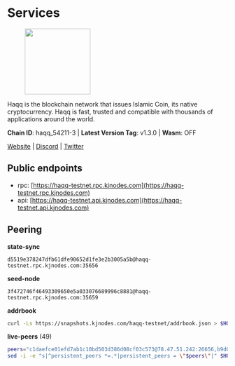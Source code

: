 # Services

<figure><img src="https://raw.githubusercontent.com/kj89/testnet_manuals/main/pingpub/logos/haqq.png" width="150" alt=""><figcaption></figcaption></figure>

Haqq is the blockchain network that issues Islamic Coin,  its native cryptocurrency. Haqq is fast, trusted and  compatible with thousands of applications around the world.

**Chain ID**: haqq_54211-3 | **Latest Version Tag**: v1.3.0 | **Wasm**: OFF

[Website](https://islamiccoin.net) | [Discord](https://discord.gg/hU9MHG5kZq) | [Twitter](https://twitter.com/Islamic_Coin)


## Public endpoints

* rpc: [https://haqq-testnet.rpc.kjnodes.com](https://haqq-testnet.rpc.kjnodes.com)
* api: [https://haqq-testnet.api.kjnodes.com](https://haqq-testnet.api.kjnodes.com)

## Peering

**state-sync**

```text
d5519e378247dfb61dfe90652d1fe3e2b3005a5b@haqq-testnet.rpc.kjnodes.com:35656
```

**seed-node**

```text
3f472746f46493309650e5a033076689996c8881@haqq-testnet.rpc.kjnodes.com:35659
```

**addrbook**
```bash
curl -Ls https://snapshots.kjnodes.com/haqq-testnet/addrbook.json > $HOME/.haqqd/config/addrbook.json
```

**live-peers** (49)
```bash
peers="c1daefce01efd7ab1c10bd503d386d08cf03c573@78.47.51.242:26656,b9d04ade732a3bb91b91e279c36c6f2c12d522d3@109.107.187.78:26656,ba56c564a5430632e59e2b08fc348735bc56b32f@154.12.232.140:26656,e576d332451c7c3c0c5c753b1bbd4e670b1ecfc7@5.161.97.83:26656,d5519e378247dfb61dfe90652d1fe3e2b3005a5b@65.109.68.190:35656,23ff658b56fbb8bc73372973a34733ff5d79b435@142.132.202.50:11604,56158e0f2acf850114e82644afceb565a73b08cc@185.144.99.95:26656,62d44513c7fd5aafa65773e5c015ca032f8eea4a@213.239.213.179:26656,f1b1df46afd4c9d4f66051437078c0b85bc6b67b@65.108.206.118:61056,125063c422e09faf45b849dd73dea61f624db891@65.109.53.60:26656,6771e65c1b30cc514faf5943320fdda480fe9124@95.216.39.183:26656,62bf004201a90ce00df6f69390378c3d90f6dd7e@34.90.129.213:26656,0833039f717227ccd156d156ea772746b8ac6d71@146.19.24.139:26656,00b1befaceba6b0178d2b6076ae0968adf4bd7b5@65.108.67.152:26656,8e394150929e74e51fc097023420515ce77f7533@135.181.150.198:26656,927a323649e7dd8d4c75da6e5edaee439652b46f@65.109.92.241:20116,23a1176c9911eac442d6d1bf15f92eeabb3981d5@34.91.81.33:26656,90b40d2b773090b82aa7788c2d1937e4fd6d2dc0@65.108.231.124:19656,2d13d679b64e1a574904a140f72815644ec71131@65.21.133.125:30656,1fefb6b75431482502e125a290deba1e7e539d4e@135.181.148.11:26656,a884387139109784cad9193652b82ef20a85d713@38.242.159.148:26656,24e894d4d8a18276acf6051cccf369a1ce69842d@65.108.151.105:26656,3df5a68b919177179c6dcb0b9c9354fd6bbba1c8@65.109.92.240:20116,86deb0bf2b8aaded9bccd991adb7ec017a3207d0@78.47.82.2:26656,47a269c3e30f70d8234a2afd8e9055e74129fde0@65.108.129.29:36656,7f2828e3910a4b165a65e5bfb2465c1e809bad3b@65.108.48.182:26656,43dc2d5ab6fa30cb10959717d26f31bc45b56fdd@149.102.133.67:35656,9eb507f9365313dbe7f426050fec9648298f58ee@109.205.183.51:26656,986cf051df64fc21a32b7596c7264e51b25ea3dc@65.109.50.189:26656,d59dc597f0d41bcbc7ff53374686affb143726c2@51.195.203.103:35656,3e982cadd9956384478798f8ab1a686632be0fd4@149.102.156.102:35656,00864d91f9a8c9431c3bc12422ae9593bc12db66@185.211.5.228:26656,0629018cef2e53288757381ffdc0b84cbb5931cc@95.216.1.249:26656,bc777df96c83c0433561c88c541dbbc520928f6c@195.3.221.239:26656,16f40215d018c7d657fef0bb5ce2950251d525d2@148.251.51.144:36656,7094f2c1ee04801b76159bd614eb5947ffc8c5d9@109.71.177.3:35656,51e4544568cf880451bfffc292de88adc472f0e0@34.147.126.38:26656,077d5d9169efb4b070ce7895d680a9d2148d522c@195.201.195.40:36656,6e321bac32fbf035a7bf2085d02a40c88da0e7e0@149.102.133.68:35656,1c5a4624a7f1a71e240ae2df82e97d5e9f46ff5c@88.99.214.188:60956,5fff90a628395b951d5fb34c64ae6c304b54d2e5@94.130.137.225:36656,7f4b4501af5f744210dcad95fb9b3915283fd0e9@185.244.182.203:26656,dddce0afadf33e8b8c33a9e797493cd18a9ce5c7@154.26.157.240:35656,46d146f78218ca4c00606254a1e059ef0c42e294@154.26.157.226:35656,64a840f6f5344a22a485b2818f9da9a457d42827@95.217.57.232:36656,45bc6d84ffb3bb725cf78e82205639797c30af67@65.108.199.62:26656,2699d8c6611fe284944887a692db565dfb0e755b@154.26.157.225:35656,32a8eec046b95e8646ff0810b4596dc7083a0beb@65.108.145.131:26656,6fad54232f11a0306bd0d942c2ec5f9ba0ae2f1a@34.91.54.209:26656"
sed -i -e "s|^persistent_peers *=.*|persistent_peers = \"$peers\"|" $HOME/.haqqd/config/config.toml
```
